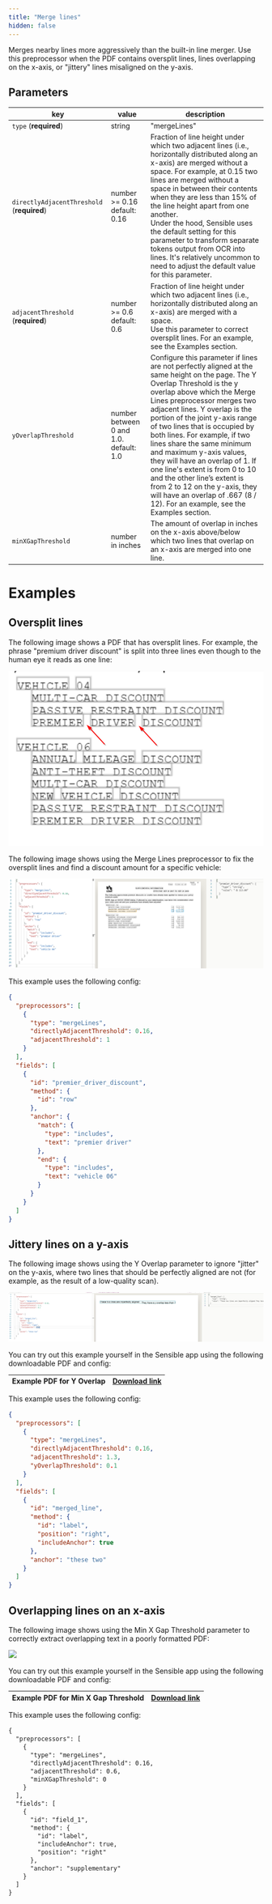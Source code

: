 ```yaml
---
title: "Merge lines"
hidden: false
---
```



Merges nearby lines more aggressively than the built-in line merger. Use this preprocessor when the PDF contains oversplit lines, lines overlapping on the x-axis, or "jittery" lines misaligned on the y-axis.

Parameters
----

| key                                        | value                                  | description                                                  |
| ------------------------------------------ | -------------------------------------- | ------------------------------------------------------------ |
| `type` (**required**)                      | string                                 | "mergeLines"                                                 |
| `directlyAdjacentThreshold` (**required**) | number >= 0.16  default: 0.16          | Fraction of line height under which two adjacent lines (i.e., horizontally distributed along an x-axis) are merged without a space. For example, at 0.15 two lines are merged without a space in between their contents when they are less than 15% of the line height apart from one another.<br/>Under the hood, Sensible uses the default setting for this parameter to transform separate tokens output from OCR into lines. It's relatively uncommon to need to adjust the default value for this parameter. |
| `adjacentThreshold` (**required**)         | number >= 0.6 default:  0.6            | Fraction of line height under which two adjacent lines (i.e., horizontally distributed along an x-axis) are merged with a space.<br> Use this parameter to correct oversplit lines. For an example, see the Examples section. |
| `yOverlapThreshold`                        | number between 0 and 1.0. default: 1.0 | Configure this parameter if lines are not perfectly aligned at the same height on the page. The Y Overlap Threshold is the y overlap above which the Merge Lines preprocessor merges two adjacent lines. Y overlap is the portion of the joint y-axis range of two lines that is occupied by both lines. For example, if two lines share the same minimum and maximum y-axis values, they will have an overlap of 1. If one line's extent is from 0 to 10 and the other line’s extent is from 2 to 12 on the y-axis, they will have an overlap of .667 (8 / 12).   For an example, see the Examples section. |
| `minXGapThreshold`                         | number in inches                       | The amount of overlap in inches on the x-axis above/below which two lines that overlap on an x-axis are merged into one line. |

Examples
====

Oversplit lines
----

The following image shows a PDF that has oversplit lines. For example, the phrase "premium driver discount" is split into three lines even though to the human eye it reads as one line:

![](https://raw.githubusercontent.com/sensible-hq/sensible-docs/review/readme-sync/assets/v0/images/merge_lines_example_oversplit_1.png)

The following image shows using the Merge Lines preprocessor to fix the oversplit lines and find a discount amount for a specific vehicle:

![](https://raw.githubusercontent.com/sensible-hq/sensible-docs/review/readme-sync/assets/v0/images/merge_lines_example_oversplit_2.png)

This example uses the following config:

```json
{
  "preprocessors": [
    {
      "type": "mergeLines",
      "directlyAdjacentThreshold": 0.16,
      "adjacentThreshold": 1
    }
  ],
  "fields": [
    {
      "id": "premier_driver_discount",
      "method": {
        "id": "row"
      },
      "anchor": {
        "match": {
          "type": "includes",
          "text": "premier driver"
        },
        "end": {
          "type": "includes",
          "text": "vehicle 06"
        }
      }
    }
  ]
}
```
Jittery lines on a y-axis
----

The following image shows using the Y Overlap parameter to ignore "jitter" on the y-axis, where two lines that should be perfectly aligned are not  (for example, as the result of a low-quality scan).

![](https://raw.githubusercontent.com/sensible-hq/sensible-docs/main/readme-sync/assets/v0/images/merge_lines_example_yoverlap.png)


You can try out this example yourself in the Sensible app using the following downloadable PDF and config:

| Example PDF for Y Overlap | [Download link](https://raw.githubusercontent.com/sensible-hq/sensible-docs/main/readme-sync/assets/v0/pdfs/merge_lines_yoverlap_example.pdf) |
| ------------------------- | ------------------------------------------------------------ |

This example uses the following config:

```json
{
  "preprocessors": [
    {
      "type": "mergeLines",
      "directlyAdjacentThreshold": 0.16,
      "adjacentThreshold": 1.3,
      "yOverlapThreshold": 0.1
    }
  ],
  "fields": [
    {
      "id": "merged_line",
      "method": {
        "id": "label",
        "position": "right",
        "includeAnchor": true
      },
      "anchor": "these two"
    }
  ]
}
```
Overlapping lines on an x-axis
----

The following image shows using the Min X Gap Threshold parameter to correctly extract overlapping text in a poorly formatted PDF:

![](https://raw.githubusercontent.com/sensible-hq/sensible-docs/main/readme-sync/assets/v0/images/example.png)


You can try out this example yourself in the Sensible app using the following downloadable PDF and config:

| Example PDF for Min X Gap Threshold | [Download link](https://raw.githubusercontent.com/sensible-hq/sensible-docs/main/readme-sync/assets/v0/pdfs/merge_lines_minxgap_example.pdf) |
| ----------------------------------- | ------------------------------------------------------------ |

This example uses the following config:

```
{
  "preprocessors": [
    {
      "type": "mergeLines",
      "directlyAdjacentThreshold": 0.16,
      "adjacentThreshold": 0.6,
      "minXGapThreshold": 0
    }
  ],
  "fields": [
    {
      "id": "field_1",
      "method": {
        "id": "label",
        "includeAnchor": true,
        "position": "right"
      },
      "anchor": "supplementary"
    }
  ]
}
```

